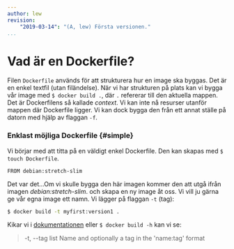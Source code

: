 ```yaml
---
author: lew
revision:
    "2019-03-14": "(A, lew) Första versionen."
...
```

Vad är en Dockerfile?
=======================

Filen `Dockerfile` används för att strukturera hur en image ska byggas. Det är en enkel textfil (utan filändelse). När vi har strukturen på plats kan vi bygga vår image med `$ docker build .`, där `.` refererar till den aktuella mappen. Det är Dockerfilens så kallade *context*. Vi kan inte nå resurser utanför mappen där Dockerfile ligger. Vi kan dock bygga den från ett annat ställe på datorn med hjälp av flaggan `-f`.



### Enklast möjliga Dockerfile {#simple}

Vi börjar med att titta på en väldigt enkel Dockerfile. Den kan skapas med `$ touch Dockerfile`.

```
FROM debian:stretch-slim

```

Det var det...Om vi skulle bygga den här imagen kommer den att utgå ifrån imagen *debian:stretch-slim*. och skapa en ny image åt oss. Vi vill ju gärna ge vår egna image ett namn. Vi lägger på flaggan `-t` (tag):


```bash
$ docker build -t myfirst:version1 .
```

Kikar vi i [dokumentationen](https://docs.docker.com/engine/reference/commandline/build/) eller `$ docker build -h` kan vi se:

> -t, --tag list       Name and optionally a tag in the 'name:tag' format
